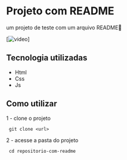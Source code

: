 # Projeto com README
um projeto de teste com um arquivo README🚀

[<img src="tela.gif" alt="video">]

## Tecnologia utilizadas

- Html
- Css
- Js

## Como utilizar

1 - clone o projeto

```
 git clone <url>
```

2 - acesse a pasta do projeto

```
 cd repositorio-com-readme
```